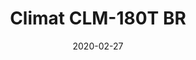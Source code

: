 ---
template: SingleClimt
title: Climat CLM-180T BR
status: Featured / Published
date: '2020-02-27'
featuredImage: https://brincadeira.co/products/list_climt_180t_br.png
price: Consulte um vendedor
excerpt: >-
  **Área climatizada:** De 100m² a 150m².
categories:
  - category: Venda
meta:
  description: Teste sua pontaria e derrube uma pessoa na piscina de bolinhas, ou seja corajoso para sentar na cadeirinha e ser derrubado.
  noindex: false
  title: Climat CLM-180T BR
---